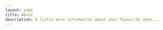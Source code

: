 ```yaml
---
layout: page
title: About
description: A little more information about your favourite Jono...
---
```

